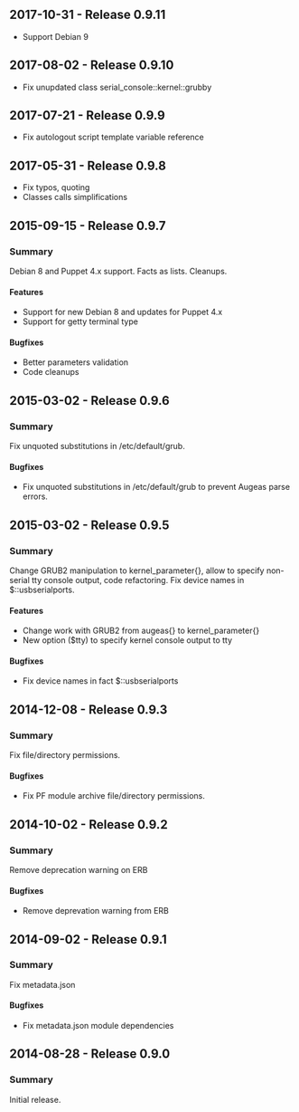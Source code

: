## 2017-10-31 - Release 0.9.11

- Support Debian 9

## 2017-08-02 - Release 0.9.10

- Fix unupdated class serial_console::kernel::grubby

## 2017-07-21 - Release 0.9.9

- Fix autologout script template variable reference

## 2017-05-31 - Release 0.9.8

- Fix typos, quoting
- Classes calls simplifications

## 2015-09-15 - Release 0.9.7

### Summary

Debian 8 and Puppet 4.x support. Facts as lists. Cleanups.

#### Features

- Support for new Debian 8 and updates for Puppet 4.x
- Support for getty terminal type

#### Bugfixes

- Better parameters validation
- Code cleanups

## 2015-03-02 - Release 0.9.6

### Summary

Fix unquoted substitutions in /etc/default/grub.

#### Bugfixes

- Fix unquoted substitutions in /etc/default/grub
  to prevent Augeas parse errors.

## 2015-03-02 - Release 0.9.5

### Summary

Change GRUB2 manipulation to kernel_parameter{}, allow to specify
non-serial tty console output, code refactoring. Fix device names
in $::usbserialports.

#### Features

- Change work with GRUB2 from augeas{} to kernel_parameter{}
- New option ($tty) to specify kernel console output to tty

#### Bugfixes

- Fix device names in fact $::usbserialports

## 2014-12-08 - Release 0.9.3

### Summary

Fix file/directory permissions.

#### Bugfixes

- Fix PF module archive file/directory permissions.

## 2014-10-02 - Release 0.9.2

### Summary

Remove deprecation warning on ERB

#### Bugfixes

- Remove deprevation warning from ERB

## 2014-09-02 - Release 0.9.1

### Summary

Fix metadata.json

#### Bugfixes

- Fix metadata.json module dependencies

## 2014-08-28 - Release 0.9.0

### Summary

Initial release.
